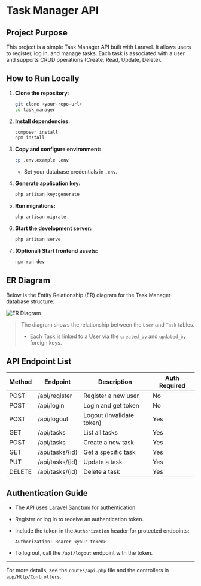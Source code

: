 # Task Manager API

## Project Purpose

This project is a simple Task Manager API built with Laravel. It allows users to register, log in, and manage tasks. Each task is associated with a user and supports CRUD operations (Create, Read, Update, Delete).

## How to Run Locally

1. **Clone the repository:**

    ```sh
    git clone <your-repo-url>
    cd task_manager
    ```

2. **Install dependencies:**

    ```sh
    composer install
    npm install
    ```

3. **Copy and configure environment:**

    ```sh
    cp .env.example .env
    ```

    - Set your database credentials in `.env`.

4. **Generate application key:**

    ```sh
    php artisan key:generate
    ```

5. **Run migrations:**

    ```sh
    php artisan migrate
    ```

6. **Start the development server:**

    ```sh
    php artisan serve
    ```

7. **(Optional) Start frontend assets:**
    ```sh
    npm run dev
    ```

## ER Diagram

Below is the Entity Relationship (ER) diagram for the Task Manager database structure:

![ER Diagram](/er-diagram.png)

> The diagram shows the relationship between the `User` and `Task` tables.
>
> -   Each Task is linked to a User via the `created_by` and `updated_by` foreign keys.

## API Endpoint List

| Method | Endpoint        | Description               | Auth Required |
| ------ | --------------- | ------------------------- | ------------- |
| POST   | /api/register   | Register a new user       | No            |
| POST   | /api/login      | Login and get token       | No            |
| POST   | /api/logout     | Logout (invalidate token) | Yes           |
| GET    | /api/tasks      | List all tasks            | Yes           |
| POST   | /api/tasks      | Create a new task         | Yes           |
| GET    | /api/tasks/{id} | Get a specific task       | Yes           |
| PUT    | /api/tasks/{id} | Update a task             | Yes           |
| DELETE | /api/tasks/{id} | Delete a task             | Yes           |

## Authentication Guide

-   The API uses [Laravel Sanctum](https://laravel.com/docs/12.x/sanctum) for authentication.
-   Register or log in to receive an authentication token.
-   Include the token in the `Authorization` header for protected endpoints:

    ```
    Authorization: Bearer <your-token>
    ```

-   To log out, call the `/api/logout` endpoint with the token.

---

For more details, see the `routes/api.php` file and the controllers in `app/Http/Controllers`.
